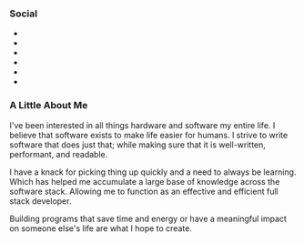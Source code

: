 ### Social

<div class="social-icons">
<ul>
<li><a href="http://corywestropp.com/develop/" alt="My Blog"><i class="icon-pencil"></i></a><li>
<li><a href="https://github.com/coryrwest" alt="My Github"><i class="icon-github"></i></a><li>
<li><a href="https://www.linkedin.com/in/corywest" alt="My Linkedin"><i class="icon-linkedin"></i></a><li>
</ul>
</div>

### A Little About Me

I've been interested in all things hardware and software my entire life. I believe that software exists to make life easier for humans.
I strive to write software that does just that; while making sure that it is well-written, performant, and readable.

I have a knack for picking thing up quickly and a need to always be learning. Which has helped me accumulate a large base of knowledge 
across the software stack. Allowing me to function as an effective and efficient full stack developer.

Building programs that save time and energy or have a meaningful impact on someone else's life are what I hope to create.
